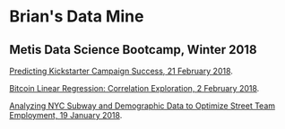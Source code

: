 # Brian's Data Mine

## Metis Data Science Bootcamp, Winter 2018
[Predicting Kickstarter Campaign Success, 21 February 2018](https://medium.com/@cipher813/predicting-kickstarter-campaign-success-a9cf1f81e09).

[Bitcoin Linear Regression: Correlation Exploration, 2 February 2018](https://medium.com/@cipher813/bitcoin-linear-regression-correlation-exploration-601d629c61c).

[Analyzing NYC Subway and Demographic Data to Optimize Street Team Employment, 19 January 2018](https://medium.com/@cipher813/analyzing-nyc-subway-and-demographic-data-to-optimize-street-team-deployment-2614522bd83e).
